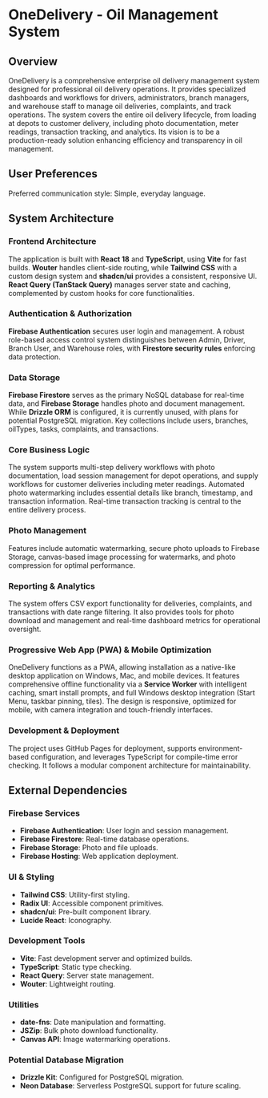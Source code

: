 # OneDelivery - Oil Management System

## Overview

OneDelivery is a comprehensive enterprise oil delivery management system designed for professional oil delivery operations. It provides specialized dashboards and workflows for drivers, administrators, branch managers, and warehouse staff to manage oil deliveries, complaints, and track operations. The system covers the entire oil delivery lifecycle, from loading at depots to customer delivery, including photo documentation, meter readings, transaction tracking, and analytics. Its vision is to be a production-ready solution enhancing efficiency and transparency in oil management.

## User Preferences

Preferred communication style: Simple, everyday language.

## System Architecture

### Frontend Architecture
The application is built with **React 18** and **TypeScript**, using **Vite** for fast builds. **Wouter** handles client-side routing, while **Tailwind CSS** with a custom design system and **shadcn/ui** provides a consistent, responsive UI. **React Query (TanStack Query)** manages server state and caching, complemented by custom hooks for core functionalities.

### Authentication & Authorization
**Firebase Authentication** secures user login and management. A robust role-based access control system distinguishes between Admin, Driver, Branch User, and Warehouse roles, with **Firestore security rules** enforcing data protection.

### Data Storage
**Firebase Firestore** serves as the primary NoSQL database for real-time data, and **Firebase Storage** handles photo and document management. While **Drizzle ORM** is configured, it is currently unused, with plans for potential PostgreSQL migration. Key collections include users, branches, oilTypes, tasks, complaints, and transactions.

### Core Business Logic
The system supports multi-step delivery workflows with photo documentation, load session management for depot operations, and supply workflows for customer deliveries including meter readings. Automated photo watermarking includes essential details like branch, timestamp, and transaction information. Real-time transaction tracking is central to the entire delivery process.

### Photo Management
Features include automatic watermarking, secure photo uploads to Firebase Storage, canvas-based image processing for watermarks, and photo compression for optimal performance.

### Reporting & Analytics
The system offers CSV export functionality for deliveries, complaints, and transactions with date range filtering. It also provides tools for photo download and management and real-time dashboard metrics for operational oversight.

### Progressive Web App (PWA) & Mobile Optimization
OneDelivery functions as a PWA, allowing installation as a native-like desktop application on Windows, Mac, and mobile devices. It features comprehensive offline functionality via a **Service Worker** with intelligent caching, smart install prompts, and full Windows desktop integration (Start Menu, taskbar pinning, tiles). The design is responsive, optimized for mobile, with camera integration and touch-friendly interfaces.

### Development & Deployment
The project uses GitHub Pages for deployment, supports environment-based configuration, and leverages TypeScript for compile-time error checking. It follows a modular component architecture for maintainability.

## External Dependencies

### Firebase Services
- **Firebase Authentication**: User login and session management.
- **Firebase Firestore**: Real-time database operations.
- **Firebase Storage**: Photo and file uploads.
- **Firebase Hosting**: Web application deployment.

### UI & Styling
- **Tailwind CSS**: Utility-first styling.
- **Radix UI**: Accessible component primitives.
- **shadcn/ui**: Pre-built component library.
- **Lucide React**: Iconography.

### Development Tools
- **Vite**: Fast development server and optimized builds.
- **TypeScript**: Static type checking.
- **React Query**: Server state management.
- **Wouter**: Lightweight routing.

### Utilities
- **date-fns**: Date manipulation and formatting.
- **JSZip**: Bulk photo download functionality.
- **Canvas API**: Image watermarking operations.

### Potential Database Migration
- **Drizzle Kit**: Configured for PostgreSQL migration.
- **Neon Database**: Serverless PostgreSQL support for future scaling.